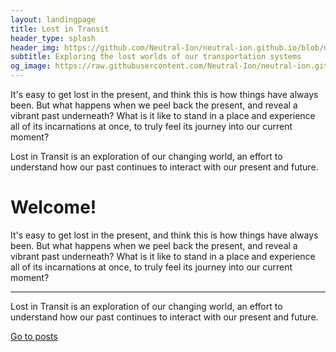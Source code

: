```yaml
---
layout: landingpage
title: Lost in Transit
header_type: splash
header_img: https://github.com/Neutral-Ion/neutral-ion.github.io/blob/main/assets/site%20files/tracks%20in%20the%20forest.jpg?raw=true
subtitle: Exploring the lost worlds of our transportation systems
og_image: https://raw.githubusercontent.com/Neutral-Ion/neutral-ion.github.io/main/favicon.ico
---
```


It's easy to get lost in the present, and think this is how things have always been. But what happens when we peel back the present, and reveal a vibrant past underneath? What is it like to stand in a place and experience all of its incarnations at once, to truly feel its journey into our current moment?

Lost in Transit is an exploration of our changing world, an effort to understand how our past continues to interact with our present and future.

<div style="background:transparent !important" class="jumbotron">
  <h1 class="display-4">Welcome!</h1>
  <p class="lead">It's easy to get lost in the present, and think this is how things have always been. But what happens when we peel back the present, and reveal a vibrant past underneath? What is it like to stand in a place and experience all of its incarnations at once, to truly feel its journey into our current moment?</p>
  <hr class="my-4">
  <p>Lost in Transit is an exploration of our changing world, an effort to understand how our past continues to interact with our present and future.</p>
  <a class="btn btn-primary btn-lg" href="blog" role="button">Go to posts</a>
</div>

